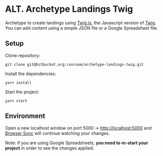 # ALT. Archetype Landings Twig

Archetype to create landings using [Twig.js](https://github.com/twigjs/twig.js/wiki), the Javascript version of [Twig](https://twig.symfony.com/).
You can add content using a simple JSON file or a Google Spreadsheet file.

## Setup

Clone repository:

```
git clone git@bitbucket.org:runroom/archetype-landings-twig.git
```

Install the dependencies:

```
yarn install
```

Start the project:

```
yarn start
```


## Environment

Open a new localhost window on port 5000 → [http://localhost:5000](http://localhost:5000) and [Browser Sync](https://browsersync.io/docs/gulp) will continue watching your changes.

Note: if you are using Google Spreadsheets, **you need to re-start your project** in order to see the changes applied.

